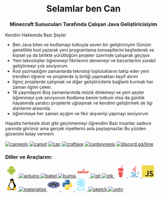 <h1 align="center">Selamlar ben Can</h1>
<h3 align="center">Minecraft Sunucuları Tarafında Çalışan Java Geliştiricisiyim</h3>

  Kendim Hakkımda Bazı Şeyler

- Ben Java bilen ve kodlamayı tutkuyla seven bir geliştiriciyim Günüm genellikle kod yazarak yeni programlama konseptlerini keşfederek ve kişisel ya da birlikte yürüttüğüm projeler üzerinde çalışarak geçiyor.
- Yeni teknolojiler öğrenmeyi fikirlerimi denemeyi ve becerilerimi sürekli geliştirmeyi çok seviyorum.
- Kod yazmadığım zamanlarda teknoloji topluluklarını takip eder yeni trendleri öğrenir ve projelerde iş birliği yapmaktan keyif alırım
- İlginç projelerde çalışmak ve diğer geliştiricilerle bağlantı kurmak her zaman ilgimi çeker.
- 18 yaşındayım Boş zamanlarımda müzik dinlemeyi ve yeni şeyler öğrenmeyi çok seviyorum Kodlama benim tutkum olsa da günlük hayatımda yaratıcı projelerle uğraşmak ve kendimi geliştirmek de ilgi alanlarım arasında.
- öğrenmeye her zaman açığım ve fikir alışverişi yapmayı seviyorum

 Hayatta herkesle dost gibi geçinmemeyi öğrendim Bazı insanlar sadece yanında görünür ama gerçek niyetlerini asla paylaşmazlar Bu yüzden güvenimi kolay vermem 

<p align="left">
<a href="https://dev.to/canreolo" target="blank"><img align="center" src="https://raw.githubusercontent.com/rahuldkjain/github-profile-readme-generator/master/src/images/icons/Social/devto.svg" alt="canreolo" height="30" width="40" /></a>
<a href="https://codesandbox.com/canxd" target="blank"><img align="center" src="https://raw.githubusercontent.com/rahuldkjain/github-profile-readme-generator/master/src/images/icons/Social/codesandbox.svg" alt="canxd" height="30" width="40" /></a>
<a href="https://fb.com/can" target="blank"><img align="center" src="https://raw.githubusercontent.com/rahuldkjain/github-profile-readme-generator/master/src/images/icons/Social/facebook.svg" alt="can" height="30" width="40" /></a>
<a href="https://www.youtube.com/c/craftaxe" target="blank"><img align="center" src="https://raw.githubusercontent.com/rahuldkjain/github-profile-readme-generator/master/src/images/icons/Social/youtube.svg" alt="craftaxe" height="30" width="40" /></a>
<a href="https://www.hackerrank.com/canboyreolo" target="blank"><img align="center" src="https://raw.githubusercontent.com/rahuldkjain/github-profile-readme-generator/master/src/images/icons/Social/hackerrank.svg" alt="canboyreolo" height="30" width="40" /></a>
<a href="https://discord.gg/discord.gg/lime" target="blank"><img align="center" src="https://raw.githubusercontent.com/rahuldkjain/github-profile-readme-generator/master/src/images/icons/Social/discord.svg" alt="discord.gg/lime" height="30" width="40" /></a>
</p>

<h3 align="left">Diller ve Araçlarım:</h3>
<p align="left"> <a href="https://developer.android.com" target="_blank" rel="noreferrer"> <img src="https://raw.githubusercontent.com/devicons/devicon/master/icons/android/android-original-wordmark.svg" alt="android" width="40" height="40"/> </a> <a href="https://www.arduino.cc/" target="_blank" rel="noreferrer"> <img src="https://cdn.worldvectorlogo.com/logos/arduino-1.svg" alt="arduino" width="40" height="40"/> </a> <a href="https://babeljs.io/" target="_blank" rel="noreferrer"> <img src="https://www.vectorlogo.zone/logos/babeljs/babeljs-icon.svg" alt="babel" width="40" height="40"/> </a> <a href="https://bulma.io/" target="_blank" rel="noreferrer"> <img src="https://raw.githubusercontent.com/gilbarbara/logos/804dc257b59e144eaca5bc6ffd16949752c6f789/logos/bulma.svg" alt="bulma" width="40" height="40"/> </a> <a href="https://emberjs.com/" target="_blank" rel="noreferrer"> <img src="https://raw.githubusercontent.com/devicons/devicon/master/icons/ember/ember-original-wordmark.svg" alt="ember" width="40" height="40"/> </a> <a href="https://git-scm.com/" target="_blank" rel="noreferrer"> <img src="https://www.vectorlogo.zone/logos/git-scm/git-scm-icon.svg" alt="git" width="40" height="40"/> </a> <a href="https://www.gtk.org/" target="_blank" rel="noreferrer"> <img src="https://upload.wikimedia.org/wikipedia/commons/7/71/GTK_logo.svg" alt="gtk" width="40" height="40"/> </a> <a href="https://gulpjs.com" target="_blank" rel="noreferrer"> <img src="https://raw.githubusercontent.com/devicons/devicon/master/icons/gulp/gulp-plain.svg" alt="gulp" width="40" height="40"/> </a> <a href="https://www.java.com" target="_blank" rel="noreferrer"> <img src="https://raw.githubusercontent.com/devicons/devicon/master/icons/java/java-original.svg" alt="java" width="40" height="40"/> </a> <a href="https://developer.mozilla.org/en-US/docs/Web/JavaScript" target="_blank" rel="noreferrer"> <img src="https://raw.githubusercontent.com/devicons/devicon/master/icons/javascript/javascript-original.svg" alt="javascript" width="40" height="40"/> </a> <a href="https://www.linux.org/" target="_blank" rel="noreferrer"> <img src="https://raw.githubusercontent.com/devicons/devicon/master/icons/linux/linux-original.svg" alt="linux" width="40" height="40"/> </a> <a href="https://materializecss.com/" target="_blank" rel="noreferrer"> <img src="https://raw.githubusercontent.com/prplx/svg-logos/5585531d45d294869c4eaab4d7cf2e9c167710a9/svg/materialize.svg" alt="materialize" width="40" height="40"/> </a> <a href="https://www.php.net" target="_blank" rel="noreferrer"> <img src="https://raw.githubusercontent.com/devicons/devicon/master/icons/php/php-original.svg" alt="php" width="40" height="40"/> </a> <a href="https://www.python.org" target="_blank" rel="noreferrer"> <img src="https://raw.githubusercontent.com/devicons/devicon/master/icons/python/python-original.svg" alt="python" width="40" height="40"/> </a> <a href="https://reactjs.org/" target="_blank" rel="noreferrer"> <img src="https://raw.githubusercontent.com/devicons/devicon/master/icons/react/react-original-wordmark.svg" alt="react" width="40" height="40"/> </a> <a href="https://www.sketch.com/" target="_blank" rel="noreferrer"> <img src="https://www.vectorlogo.zone/logos/sketchapp/sketchapp-icon.svg" alt="sketch" width="40" height="40"/> </a> <a href="https://unity.com/" target="_blank" rel="noreferrer"> <img src="https://www.vectorlogo.zone/logos/unity3d/unity3d-icon.svg" alt="unity" width="40" height="40"/> </a> </p>
